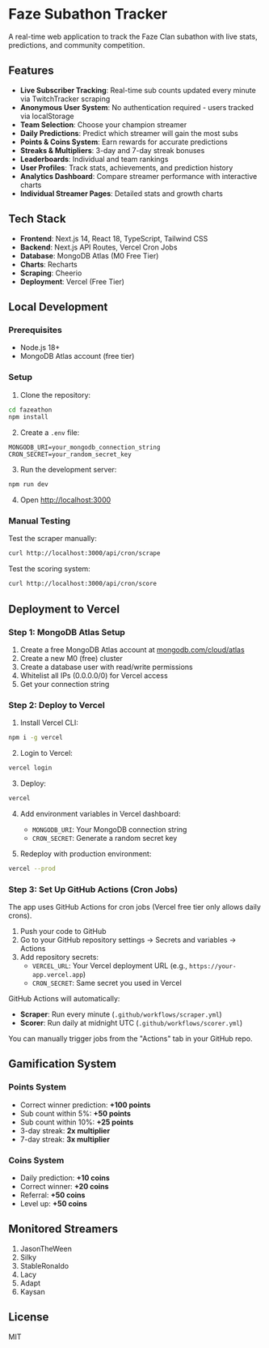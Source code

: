 # Faze Subathon Tracker

A real-time web application to track the Faze Clan subathon with live stats, predictions, and community competition.

## Features

- **Live Subscriber Tracking**: Real-time sub counts updated every minute via TwitchTracker scraping
- **Anonymous User System**: No authentication required - users tracked via localStorage
- **Team Selection**: Choose your champion streamer
- **Daily Predictions**: Predict which streamer will gain the most subs
- **Points & Coins System**: Earn rewards for accurate predictions
- **Streaks & Multipliers**: 3-day and 7-day streak bonuses
- **Leaderboards**: Individual and team rankings
- **User Profiles**: Track stats, achievements, and prediction history
- **Analytics Dashboard**: Compare streamer performance with interactive charts
- **Individual Streamer Pages**: Detailed stats and growth charts

## Tech Stack

- **Frontend**: Next.js 14, React 18, TypeScript, Tailwind CSS
- **Backend**: Next.js API Routes, Vercel Cron Jobs
- **Database**: MongoDB Atlas (M0 Free Tier)
- **Charts**: Recharts
- **Scraping**: Cheerio
- **Deployment**: Vercel (Free Tier)

## Local Development

### Prerequisites

- Node.js 18+
- MongoDB Atlas account (free tier)

### Setup

1. Clone the repository:
```bash
cd fazeathon
npm install
```

2. Create a `.env` file:
```env
MONGODB_URI=your_mongodb_connection_string
CRON_SECRET=your_random_secret_key
```

3. Run the development server:
```bash
npm run dev
```

4. Open [http://localhost:3000](http://localhost:3000)

### Manual Testing

Test the scraper manually:
```bash
curl http://localhost:3000/api/cron/scrape
```

Test the scoring system:
```bash
curl http://localhost:3000/api/cron/score
```

## Deployment to Vercel

### Step 1: MongoDB Atlas Setup

1. Create a free MongoDB Atlas account at [mongodb.com/cloud/atlas](https://www.mongodb.com/cloud/atlas)
2. Create a new M0 (free) cluster
3. Create a database user with read/write permissions
4. Whitelist all IPs (0.0.0.0/0) for Vercel access
5. Get your connection string

### Step 2: Deploy to Vercel

1. Install Vercel CLI:
```bash
npm i -g vercel
```

2. Login to Vercel:
```bash
vercel login
```

3. Deploy:
```bash
vercel
```

4. Add environment variables in Vercel dashboard:
   - `MONGODB_URI`: Your MongoDB connection string
   - `CRON_SECRET`: Generate a random secret key

5. Redeploy with production environment:
```bash
vercel --prod
```

### Step 3: Set Up GitHub Actions (Cron Jobs)

The app uses GitHub Actions for cron jobs (Vercel free tier only allows daily crons).

1. Push your code to GitHub
2. Go to your GitHub repository settings → Secrets and variables → Actions
3. Add repository secrets:
   - `VERCEL_URL`: Your Vercel deployment URL (e.g., `https://your-app.vercel.app`)
   - `CRON_SECRET`: Same secret you used in Vercel

GitHub Actions will automatically:
- **Scraper**: Run every minute (`.github/workflows/scraper.yml`)
- **Scorer**: Run daily at midnight UTC (`.github/workflows/scorer.yml`)

You can manually trigger jobs from the "Actions" tab in your GitHub repo.

## Gamification System

### Points System

- Correct winner prediction: **+100 points**
- Sub count within 5%: **+50 points**
- Sub count within 10%: **+25 points**
- 3-day streak: **2x multiplier**
- 7-day streak: **3x multiplier**

### Coins System

- Daily prediction: **+10 coins**
- Correct winner: **+20 coins**
- Referral: **+50 coins**
- Level up: **+50 coins**

## Monitored Streamers

1. JasonTheWeen
2. Silky
3. StableRonaldo
4. Lacy
5. Adapt
6. Kaysan

## License

MIT
